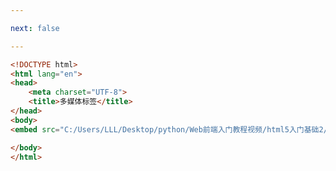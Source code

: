 ```yaml
---

next: false

---
```




<BlogInfo id="158" title="35.多媒体标签" author="白日梦想猿" pv=0 read_times=0 pre_cost_time="0分10秒" category="html5学习" tag_list="['html5学习']" create_time="2020.07.15 22:13:23" update_time="2020.07.15 22:28:18" />

```html
<!DOCTYPE html>
<html lang="en">
<head>
    <meta charset="UTF-8">
    <title>多媒体标签</title>
</head>
<body>
<embed src="C:/Users/LLL/Desktop/python/Web前端入门教程视频/html5入门基础2/30 embed引入网上视频.avi">

</body>
</html>
```



<ActionBox />
